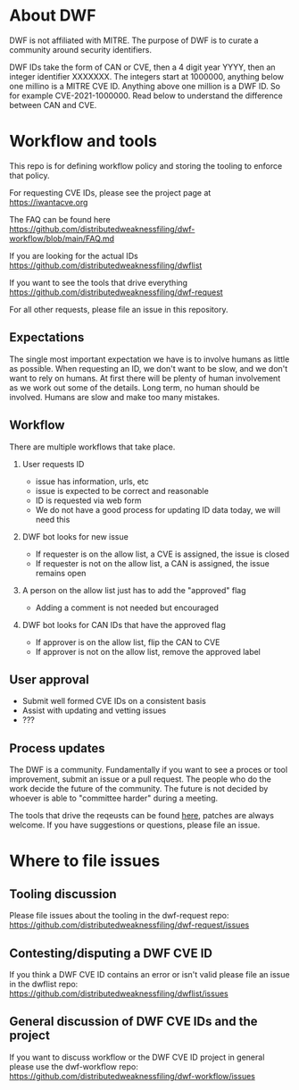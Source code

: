 # About DWF
DWF is not affiliated with MITRE. The purpose of DWF is to curate a community around security identifiers.

DWF IDs take the form of CAN or CVE, then a 4 digit year YYYY, then an integer identifier XXXXXXX. The integers start at 1000000, anything below one millino is a MITRE CVE ID. Anything above one million is a DWF ID. So for example CVE-2021-1000000. Read below to understand the difference between CAN and CVE.

# Workflow and tools

This repo is for defining workflow policy and storing the tooling to enforce
that policy.

For requesting CVE IDs, please see the project page at
https://iwantacve.org

The FAQ can be found here
https://github.com/distributedweaknessfiling/dwf-workflow/blob/main/FAQ.md

If you are looking for the actual IDs
https://github.com/distributedweaknessfiling/dwflist

If you want to see the tools that drive everything
https://github.com/distributedweaknessfiling/dwf-request

For all other requests, please file an issue in this repository.

## Expectations
The single most important expectation we have is to involve humans as little as possible. When requesting an ID, we don't want to be slow, and we don't want to rely on humans. At first there will be plenty of human involvement as we work out some of the details. Long term, no human should be involved. Humans are slow and make too many mistakes.

## Workflow
There are multiple workflows that take place.

1) User requests ID
    - issue has information, urls, etc
    - issue is expected to be correct and reasonable
    - ID is requested via web form
    - We do not have a good process for updating ID data today, we will need this
1) DWF bot looks for new issue
    - If requester is on the allow list, a CVE is assigned, the issue is closed
    - If requester is not on the allow list, a CAN is assigned, the issue remains open

1) A person on the allow list just has to add the "approved" flag
    - Adding a comment is not needed but encouraged
3) DWF bot looks for CAN IDs that have the approved flag
    - If approver is on the allow list, flip the CAN to CVE
    - If approver is not on the allow list, remove the approved label

## User approval

- Submit well formed CVE IDs on a consistent basis
- Assist with updating and vetting issues
- ???

## Process updates

The DWF is a community. Fundamentally if you want to see a proces or tool
improvement, submit an issue or a pull request. The people who do the work
decide the future of the community. The future is not decided by whoever is
able to "committee harder" during a meeting.

The tools that drive the reqeusts can be found [here](https://github.com/distributedweaknessfiling/dwf-request), patches are always welcome. If you have suggestions or questions, please file an issue.

# Where to file issues

## Tooling discussion
Please file issues about the tooling in the dwf-request repo: https://github.com/distributedweaknessfiling/dwf-request/issues

## Contesting/disputing a DWF CVE ID

If you think a DWF CVE ID contains an error or isn't valid please file an issue in the dwflist repo: https://github.com/distributedweaknessfiling/dwflist/issues

## General discussion of DWF CVE IDs and the project

If you want to discuss workflow or the DWF CVE ID project in general please use the dwf-workflow repo: https://github.com/distributedweaknessfiling/dwf-workflow/issues
